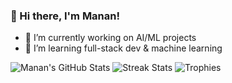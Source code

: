 ### 👋 Hi there, I'm Manan!

- 🔭 I’m currently working on AI/ML projects
- 🌱 I’m learning full-stack dev & machine learning

![Manan's GitHub Stats](https://github-readme-stats.vercel.app/api?username=Manan2k4&show_icons=true)
![Streak Stats](https://streak-stats.demolab.com/?user=Manan2k4)
![Trophies](https://github-profile-trophy.vercel.app/?username=Manan2k4)




<!-- ## Hi there 👋

<!--
**Manan2k4/Manan2k4** is a ✨ _special_ ✨ repository because its `README.md` (this file) appears on your GitHub profile.

Here are some ideas to get you started:

- 🔭 I’m currently working on ...
- 🌱 I’m currently learning ...
- 👯 I’m looking to collaborate on ...
- 🤔 I’m looking for help with ...
- 💬 Ask me about ...
- 📫 How to reach me: ...
- 😄 Pronouns: ...
- ⚡ Fun fact: ...
-->
